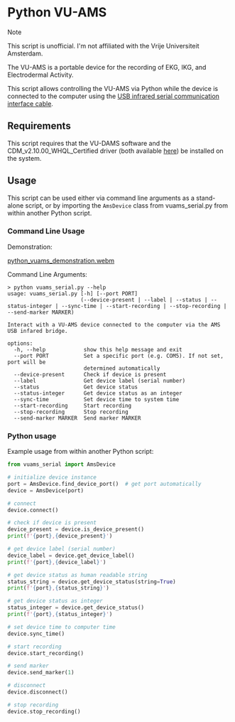 # Python VU-AMS

> [!NOTE]  
> This script is unofficial. I'm not affiliated with the Vrije Universiteit Amsterdam.

The VU-AMS is a portable device for the recording of EKG, IKG, and Electrodermal Activity.

This script allows controlling the VU-AMS via Python while the device is connected to the computer using the [USB infrared serial communication interface cable](https://vu-ams.nl/product/amsiusb/).

## Requirements

This script requires that the VU-DAMS software and the CDM_v2.10.00_WHQL_Certified driver (both available [here](https://vu-ams.nl/downloads/)) be installed on the system.

## Usage

This script can be used either via command line arguments as a stand-alone script, or by importing the `AmsDevice` class from vuams_serial.py from within another Python script.

### Command Line Usage

Demonstration:

[python_vuams_demonstration.webm](https://github.com/nixmo/python_vuams/assets/56759362/e2180eeb-5225-4d98-b11a-8c22064a94aa)

Command Line Arguments:

```
> python vuams_serial.py --help
usage: vuams_serial.py [-h] [--port PORT]
                       (--device-present | --label | --status | --status-integer | --sync-time | --start-recording | --stop-recording | --send-marker MARKER)

Interact with a VU-AMS device connected to the computer via the AMS USB infared bridge.

options:
  -h, --help            show this help message and exit
  --port PORT           Set a specific port (e.g. COM5). If not set, port will be
                        determined automatically
  --device-present      Check if device is present
  --label               Get device label (serial number)
  --status              Get device status
  --status-integer      Get device status as an integer
  --sync-time           Set device time to system time
  --start-recording     Start recording
  --stop-recording      Stop recording
  --send-marker MARKER  Send marker MARKER
```

### Python usage

Example usage from within another Python script:

```python
from vuams_serial import AmsDevice

# initialize device instance
port = AmsDevice.find_device_port()  # get port automatically
device = AmsDevice(port)

# connect
device.connect()

# check if device is present
device_present = device.is_device_present()
print(f'{port},{device_present}')

# get device label (serial number)
device_label = device.get_device_label()
print(f'{port},{device_label}')

# get device status as human readable string
status_string = device.get_device_status(string=True)
print(f'{port},{status_string}')

# get device status as integer
status_integer = device.get_device_status()
print(f'{port},{status_integer}')

# set device time to computer time
device.sync_time()

# start recording
device.start_recording()

# send marker
device.send_marker(1)

# disconnect
device.disconnect()

# stop recording
device.stop_recording()
```
